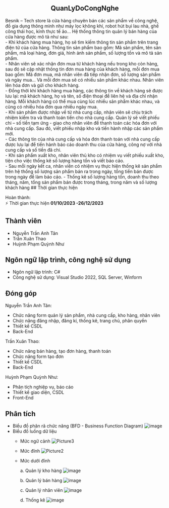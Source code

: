 <h2 align="center">QuanLyDoCongNghe</h2>
Besnik – Tech store là cửa hàng chuyên bán các sản phẩm về công nghệ, đồ gia dụng thông minh như máy lọc không khí, robot hút bụi lau nhà, ghế công thái học, kính thực tế ảo…   Hệ thống thông tin quản lý bán hàng của cửa hàng được mô tả như sau:
</br>- Khi khách hàng mua hàng, họ sẽ tìm kiếm thông tin sản phẩm trên trang điện tử của cửa hàng. Thông tin sản phẩm bao gồm: Mã sản phẩm, tên sản phẩm, mã loại hàng, đơn giá, hình ảnh sản phẩm, số lượng tồn và mô tả sản phẩm.
</br>- Nhân viên sẽ xác nhận đơn mua từ khách hàng nếu trong kho còn hàng, sau đó sẽ cập nhật thông tin đơn mua hàng của khách hàng, mỗi đơn mua bao gồm: Mã đơn mua, mã nhân viên đã tiếp nhận đơn, số lượng sản phẩm và ngày mua… Và mỗi đơn mua sẽ có nhiều sản phẩm khác nhau. Nhân viên lên hóa đơn và gửi cho khách hàng.
</br>- Đồng thời khi khách hàng mua hàng, các thông tin về khách hàng sẽ được lưu lại: mã khách hàng, họ và tên, số điện thoại để liên hệ và địa chỉ nhận hàng. Mỗi khách hàng có thể mua cùng lúc nhiều sản phẩm khác nhau, và cũng có nhiều hóa đơn qua nhiều ngày mua.
</br>- Khi sản phẩm được nhập về từ nhà cung cấp, nhân viên sẽ chịu trách nhiệm kiểm tra và thanh toán tiền cho nhà cung cấp. Quản lý sẽ viết phiếu chi – số tiền tạm ứng - giao cho nhân viên để thanh toán các hóa đơn với nhà cung cấp. Sau đó, viết phiếu nhập kho và tiến hành nhập các sản phẩm mới.
</br>- Các thông tin của nhà cung cấp và hóa đơn thanh toán với nhà cung cấp được lưu lại để tiến hành báo cáo doanh thu của cửa hàng, công nợ với nhà cung cấp và số tiền đã chi.
</br>- Khi sản phẩm xuất kho, nhân viên thủ kho có nhiệm vụ viết phiếu xuất kho, tiện cho việc thống kê số lượng hàng tồn và viết báo cáo.
</br>- Sau mỗi ngày kết ca, nhân viên có nhiệm vụ thực hiện thống kê sản phẩm trên hệ thống số lượng sản phẩm bán ra trong ngày, tổng tiền bán được trong ngày để làm báo cáo.
- Thống kê số lượng hàng tồn, doanh thu theo tháng, năm, tổng sản phẩm bán được trong tháng, trong năm và số lượng khách hàng
## Thời gian thực hiện

Hoàn thành: 
</br>⚡ Thời gian thực hiện **01/10/2023 -26/12/2023**

## Thành viên

- Nguyễn Trần Anh Tân
- Trần Xuân Thao
- Huỳnh Phạm Quỳnh Như
  
## Ngôn ngữ lập trình, công nghệ sử dụng

- Ngôn ngữ lập trình: C#
- Công nghệ sử dụng: Visual Studio 2022, SQL Server, Winform 
  
## Đóng góp

Nguyễn Trần Anh Tân: </br>
- Chức năng form quản lý sản phẩm, nhà cung cấp, kho hàng, nhân viên
- Chức năng đăng nhập, đăng kí, thống kê, trang chủ, phân quyền
- Thiết kế CSDL
- Back-End
  
Trần Xuân Thao: </br>
- Chức năng bán hàng, tạo đơn hàng, thanh toán
- Chức năng form tạo đơn
- Thiết kế CSDL
- Back-End
  
Huỳnh Phạm Quỳnh Như: </br>
- Phân tích nghiệp vụ, báo cáo 
- Thiết kế giao diện, CSDL
- Front-End

## Phân tích
- Biểu đồ phân rã chức năng (BFD - Business Function Diagram)
 ![image](https://github.com/user-attachments/assets/fedd05a8-5a35-4bb5-83de-686eeaf784a4)
- Biểu đồ luồng dữ liệu
  + Mức ngữ cảnh
    ![Picture3](https://github.com/user-attachments/assets/b35b395e-4e2d-4d98-bfed-62243dcab11e)

  + Mức đỉnh
    ![Picture2](https://github.com/user-attachments/assets/5fd3fe21-fa36-4f07-9514-5c14c12eecd0)

  + Mức dưới đỉnh
    
    a. Quản lý kho hàng
    ![image](https://github.com/user-attachments/assets/4335c87e-da4b-485f-a260-ad845ea40af3)

    b. Quản lý bán hàng
    ![image](https://github.com/user-attachments/assets/75dd596c-4736-4cc8-8b1c-463df392f178)

    c. Quản lý nhân viên
    ![image](https://github.com/user-attachments/assets/58dd3386-b865-4d37-8056-2b6ebafc84a7)

    d. Thống kê
    ![image](https://github.com/user-attachments/assets/d2ef6fb8-8e23-47be-aa48-fb09ad36c279)

